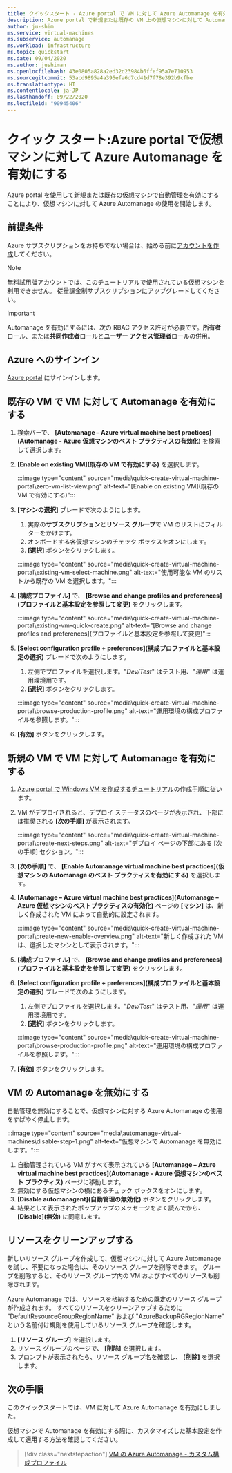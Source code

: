 ```yaml
---
title: クイックスタート - Azure portal で VM に対して Azure Automanage を有効にする
description: Azure portal で新規または既存の VM 上の仮想マシンに対して Automanage を迅速に有効にする方法について説明します。
author: ju-shim
ms.service: virtual-machines
ms.subservice: automanage
ms.workload: infrastructure
ms.topic: quickstart
ms.date: 09/04/2020
ms.author: jushiman
ms.openlocfilehash: 43e0805a828a2ed32d23984b6ffef95a7e710953
ms.sourcegitcommit: 53acd9895a4a395efa6d7cd41d7f78e392b9cfbe
ms.translationtype: HT
ms.contentlocale: ja-JP
ms.lasthandoff: 09/22/2020
ms.locfileid: "90945406"
---
```

# <a name="quickstart-enable-azure-automanage-for-virtual-machines-in-the-azure-portal"></a>クイック スタート:Azure portal で仮想マシンに対して Azure Automanage を有効にする

Azure portal を使用して新規または既存の仮想マシンで自動管理を有効にすることにより、仮想マシンに対して Azure Automanage の使用を開始します。


## <a name="prerequisites"></a>前提条件

Azure サブスクリプションをお持ちでない場合は、始める前に[アカウントを作成](https://azure.microsoft.com/pricing/purchase-options/pay-as-you-go/)してください。

> [!NOTE]
> 無料試用版アカウントでは、このチュートリアルで使用されている仮想マシンを利用できません。 従量課金制サブスクリプションにアップグレードしてください。

> [!IMPORTANT]
> Automanage を有効にするには、次の RBAC アクセス許可が必要です。**所有者**ロール、または**共同作成者**ロールと**ユーザー アクセス管理者**ロールの併用。


## <a name="sign-in-to-azure"></a>Azure へのサインイン

[Azure portal](https://portal.azure.com/) にサインインします。


## <a name="enable-automanage-for-vms-on-an-existing-vm"></a>既存の VM で VM に対して Automanage を有効にする

1. 検索バーで、 **[Automanage – Azure virtual machine best practices]\(Automanage - Azure 仮想マシンのベスト プラクティスの有効化)** を検索して選択します。

2. **[Enable on existing VM]\(既存の VM で有効にする\)** を選択します。

    :::image type="content" source="media\quick-create-virtual-machine-portal\zero-vm-list-view.png" alt-text="[Enable on existing VM]\(既存の VM で有効にする\)":::

3. **[マシンの選択]** ブレードで次のようにします。
    1. 実際の**サブスクリプション**と**リソース グループ**で VM のリストにフィルターをかけます。
    1. オンボードする各仮想マシンのチェック ボックスをオンにします。
    1. **[選択]** ボタンをクリックします。

    :::image type="content" source="media\quick-create-virtual-machine-portal\existing-vm-select-machine.png" alt-text="使用可能な VM のリストから既存の VM を選択します。":::

4. **[構成プロファイル]** で、 **[Browse and change profiles and preferences]\(プロファイルと基本設定を参照して変更\)** をクリックします。

    :::image type="content" source="media\quick-create-virtual-machine-portal\existing-vm-quick-create.png" alt-text="[Browse and change profiles and preferences]\(プロファイルと基本設定を参照して変更\)":::

5. **[Select configuration profile + preferences]\(構成プロファイルと基本設定の選択\)** ブレードで次のようにします。
    1. 左側でプロファイルを選択します。"*Dev/Test*" はテスト用、"*運用*" は運用環境用です。
    1. **[選択]** ボタンをクリックします。

    :::image type="content" source="media\quick-create-virtual-machine-portal\browse-production-profile.png" alt-text="運用環境の構成プロファイルを参照します。":::

6. **[有効]** ボタンをクリックします。


## <a name="enable-automanage-for-vms-on-a-new-vm"></a>新規の VM で VM に対して Automanage を有効にする

1. [Azure portal で Windows VM を作成するチュートリアル](..\virtual-machines\windows\quick-create-portal.md)の作成手順に従います。

2. VM がデプロイされると、デプロイ ステータスのページが表示され、下部には推奨される **[次の手順]** が表示されます。

    :::image type="content" source="media\quick-create-virtual-machine-portal\create-next-steps.png" alt-text="デプロイ ページの下部にある [次の手順] セクション。":::

3. **[次の手順]** で、 **[Enable Automanage virtual machine best practices]\(仮想マシンの Automanage のベスト プラクティスを有効にする\)** を選択します。

4. **[Automanage – Azure virtual machine best practices]\(Automanage – Azure 仮想マシンのベストプラクティスの有効化\)** ページの **[マシン]** は、新しく作成された VM によって自動的に設定されます。

    :::image type="content" source="media\quick-create-virtual-machine-portal\create-new-enable-overview.png" alt-text="新しく作成された VM は、選択したマシンとして表示されます。":::

5. **[構成プロファイル]** で、 **[Browse and change profiles and preferences]\(プロファイルと基本設定を参照して変更\)** をクリックします。

6. **[Select configuration profile + preferences]\(構成プロファイルと基本設定の選択\)** ブレードで次のようにします。
    1. 左側でプロファイルを選択します。"*Dev/Test*" はテスト用、"*運用*" は運用環境用です。
    1. **[選択]** ボタンをクリックします。

    :::image type="content" source="media\quick-create-virtual-machine-portal\browse-production-profile.png" alt-text="運用環境の構成プロファイルを参照します。":::

7. **[有効]** ボタンをクリックします。


## <a name="disable-automanage-for-vms"></a>VM の Automanage を無効にする

自動管理を無効にすることで、仮想マシンに対する Azure Automanage の使用をすばやく停止します。

:::image type="content" source="media\automanage-virtual-machines\disable-step-1.png" alt-text="仮想マシンで Automanage を無効にします。":::

1. 自動管理されている VM がすべて表示されている **[Automanage – Azure virtual machine best practices]\(Automanage - Azure 仮想マシンのベスト プラクティス)** ページに移動します。
1. 無効にする仮想マシンの横にあるチェック ボックスをオンにします。
1. **[Disable automanagent]\(自動管理の無効化\)** ボタンをクリックします。
1. 結果として表示されたポップアップのメッセージをよく読んでから、 **[Disable]\(無効\)** に同意します。


## <a name="clean-up-resources"></a>リソースをクリーンアップする

新しいリソース グループを作成して、仮想マシンに対して Azure Automanage を試し、不要になった場合は、そのリソース グループを削除できます。 グループを削除すると、そのリソース グループ内の VM およびすべてのリソースも削除されます。

Azure Automanage では、リソースを格納するための既定のリソース グループが作成されます。 すべてのリソースをクリーンアップするために "DefaultResourceGroupRegionName" および "AzureBackupRGRegionName" という名前付け規則を使用しているリソース グループを確認します。

1. **[リソース グループ]** を選択します。
1. リソース グループのページで、 **[削除]** を選択します。
1. プロンプトが表示されたら、リソース グループ名を確認し、 **[削除]** を選択します。


## <a name="next-steps"></a>次の手順

このクイックスタートでは、VM に対して Azure Automanage を有効にしました。 

仮想マシンで Automanage を有効にする際に、カスタマイズした基本設定を作成して適用する方法を確認してください。 

> [!div class="nextstepaction"]
> [VM の Azure Automanage - カスタム構成プロファイル](virtual-machines-custom-preferences.md)
